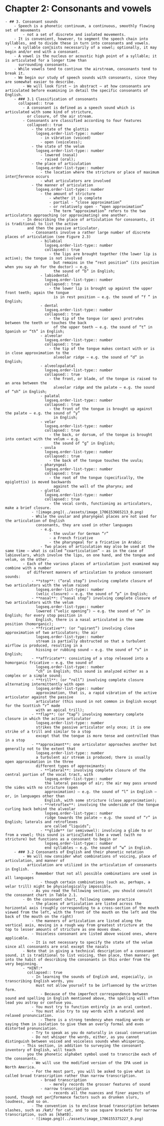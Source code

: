 # Chapter 2: Consonants and vowels
	- ## 3. Consonant sounds
		- Speech is a phonetic continuum, a continuous, smoothly flowing set of movements
			- not a set of discrete and isolated movements.
		- It is convenient, however, to segment the speech chain into syllables, and to divide these in turn into consonants and vowels.
		- A syllable consists necessarily of a vowel; optionally, it may begin and/or end with a consonant.
		- A vowel is the nucleus or acoustic high point of a syllable; it is articulated for a longer time than 
		  surrounding consonants.
		- While vowels tend to continue the airstream, consonants tend to break it.
		- We begin our study of speech sounds with consonants, since they are somewhat easier to describe.
			- We will look first – in abstract – at how consonants are articulated before examining in detail the specific consonants of English.
		- ### 3.1 Classification of consonants
		  collapsed:: true
			- A consonant is defined as a speech sound which is articulated with some kind of stricture, 
			  or closure, of the air stream.
			- Consonants are classified according to four features
			  collapsed:: true
				- the state of the glottis
				  logseq.order-list-type:: number
					- in vibration (voiced)
					- open (voiceless);
				- the state of the velum
				  logseq.order-list-type:: number
					- lowered (nasal)
					- raised (oral);
				- the place of articulation
				  logseq.order-list-type:: number
					- the location where the stricture or place of maximum interference occurs
					- what articulators are involved
				- the manner of articulation
				  logseq.order-list-type:: number
					- the amount of stricture
						- whether it is complete
						- partial - “close approximation”
						- or relatively open - “open approximation”
						- The term “approximation” refers to the two articulators approaching (or approximating) one another.
			- In describing the place of articulation for consonants, it is traditional to list the active 
			  and then the passive articulator.
				- Consonants involve a rather large number of discrete places of articulation (see Figure 2.3)
					- bilabial
					  logseq.order-list-type:: number
					  collapsed:: true
						- the lips are brought together (the lower lip is active); the tongue is not involved 
						  but remains in the “rest position” (its position when you say ah for the doctor) – e.g. 
						  the sound of “b” in English;
					- labiodental
					  logseq.order-list-type:: number
					  collapsed:: true
						- the lower lip is brought up against the upper front teeth; again the tongue 
						  is in rest position – e.g. the sound of “f ” in English;
					- dental
					  logseq.order-list-type:: number
					  collapsed:: true
						- the tip of the tongue (or apex) protrudes between the teeth or touches the back 
						  of the upper teeth – e.g. the sound of “t” in Spanish or “th” in English;
					- alveolar
					  logseq.order-list-type:: number
					  collapsed:: true
						- the tip of the tongue makes contact with or is in close approximation to the 
						  alveolar ridge – e.g. the sound of “d” in English;
					- alveolopalatal
					  logseq.order-list-type:: number
					  collapsed:: true
						- the front, or blade, of the tongue is raised to an area between the 
						  alveolar ridge and the palate – e.g. the sound of “sh” in English;
					- palatal
					  logseq.order-list-type:: number
					  collapsed:: true
						- the front of the tongue is brought up against the palate – e.g. the sound of “y” 
						  in English;
					- velar
					  logseq.order-list-type:: number
					  collapsed:: true
						- the back, or dorsum, of the tongue is brought into contact with the velum – e.g. 
						  the sound of “g” in English;
					- uvula
					  logseq.order-list-type:: number
					  collapsed:: true
						- the back of the tongue touches the uvula;
					- pharyngeal
					  logseq.order-list-type:: number
					  collapsed:: true
						- the root of the tongue (specifically, the epiglottis) is moved backwards 
						  against the wall of the pharynx; and
					- glottal
					  logseq.order-list-type:: number
					  collapsed:: true
						- the vocal cords, functioning as articulators, make a brief closure.
				- ![image.png](../assets/image_1706153665213_0.png)
				- While the uvular and pharyngeal places are not used for the articulation of English 
				  consonants, they are used in other languages
					- e.g.
						- the uvular for German “r”
						- a French fricative
						- the pharyngeal for a fricative in Arabic
					- Two places of articulation may also be used at the same time – what is called “coarticulation” – as in the case of labiovelars, which involve the lips, on one hand, and the tongue and velum, on the other.
			- Each of the various places of articulation just examined may combine with a number 
			  of different manners of articulation to produce consonant sounds:
				- **stop**: (“oral stop”) involving complete closure of two articulators with the velum raised 
				  logseq.order-list-type:: number
				  (velic closure) – e.g. the sound of “p” in English;
				- **nasal**: (“nasal stop”) involving complete closure of two articulators with the velum 
				  logseq.order-list-type:: number
				  lowered (“velic opening”) – e.g. the sound of “n” in English; for every stop position in 
				  English, there is a nasal articulated in the same position (homorganic);
				- **fricative**: (or “spirant”) involving close approximation of two articulators; the air 
				  logseq.order-list-type:: number
				  stream is partially obstructed so that a turbulent airflow is produced, resulting in a 
				  hissing or rubbing sound – e.g. the sound of “s” in English;
				- **affricate**: consisting of a stop released into a homorganic fricative – e.g. the sound of 
				  logseq.order-list-type:: number
				  “ch” in English; this sound is analyzed either as a complex or a simple sound;
				- **trill**: (or “roll”) involving complete closure alternating intermittently with open 
				  logseq.order-list-type:: number
				  approximation, that is, a rapid vibration of the active articulator against the passive 
				  articulator (this sound in not common in English except for the Scottish “r” made 
				  with an apical trill);
				- **flap**: (or “tap”) involving momentary complete closure in which the active articulator 
				  logseq.order-list-type:: number
				  strikes the passive articulator only once; it is one strike of a trill and similar to a stop 
				  except that the tongue is more tense and controlled than in a stop
				- **approximant**: one articulator approaches another but generally not to the extent that 
				  logseq.order-list-type:: number
				  a turbulent air stream is produced; there is usually open approximation in the three 
				  different types of approximants:
					- **lateral**: involving complete closure of the central portion of the vocal tract, with 
					  logseq.order-list-type:: number
					  the lateral passage of air; the air may pass around the sides with no stricture (open 
					  approximation) – e.g. the sound of “l” in English – or, in languages other than 
					  English, with some stricture (close approximation);
					- **retroflex**: involving the underside of the tongue curling back behind the alveolar 
					  logseq.order-list-type:: number
					  ridge towards the palate – e.g. the sound of “r” in English; laterals and retroflexes 
					  are called “liquids”;
					- **glide** (or semivowel): involving a glide to or from a vowel; this sound is articulated like a vowel (with no stricture) but functions as a consonant to begin or 
					  logseq.order-list-type:: number
					  end syllables – e.g. the sound of “w” in English.
		- ### 3.2 Consonants of English and their phonetic notation
			- We will now consider what combinations of voicing, place of articulation, and manner of 
			  articulation are utilized in the articulation of consonants in English.
				- Remember that not all possible combinations are used in all languages
					- though certain combinations (such as, perhaps, a velar trill) might be physiologically impossible.
				- As you read the following section, you should consult the consonant chart in Table 2.1.
			- On the consonant chart, following common practice
				- the places of articulation are listed across the horizontal axis (roughly corresponding to a cross-section of the mouth viewed from the left, with the front of the mouth on the left and the back of the mouth on the right)
				- the manners of articulation are listed along the vertical axis, moving in a rough way from greatest stricture at the top to lesser amounts of stricture as one moves down.
				- Voiceless consonant are listed above voiced ones, where applicable.
				- It is not necessary to specify the state of the velum since all consonants are oral except the nasals
			- Note that in giving a technical description of a consonant sound, it is traditional to list voicing, then place, then manner; get into the habit of describing the consonants in this order from the very beginning.
			- *HINT:*
			  collapsed:: true
				- In learning the sounds of English and, especially, in transcribing English words, you 
				  must not allow yourself to be influenced by the written form.
					- Because of the imperfect correspondence between sound and spelling in English mentioned above, the spelling will often lead you astray or confuse you.
				- You must try to function entirely in an oral context.
				- You must also try to say words with a natural and relaxed pronunciation.
					- There is a strong tendency when reading words or saying them in isolation to give them an overly formal and even distorted pronunciation.
				- Try to speak as you do naturally in casual conversation
				- Do not whisper the words, either, as you cannot distinguish between voiced and voiceless sounds when whispering.
			- This section, in addition to surveying the consonant inventory of English, will teach 
			  you the phonetic alphabet symbol used to transcribe each of the consonants.
				- We will use the modified version of the IPA used in North America.
				- For the most part, you will be asked to give what is called broad transcription rather than narrow transcription.
					- broad transcription
						- merely records the grosser features of sound
					- narrow transcription
						- records all the nuances and finer aspects of sound, though not performance factors such as drunken slurs, loudness, and so on.
				- The convention is to enclose broad transcription between slashes, such as /kæt/ for cat, and to use square brackets for narrow transcription, such as [khætÐ].
				- ![image.png](../assets/image_1706155375227_0.png)